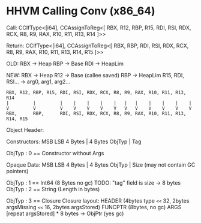 # HHVM Calling Conv (x86_64)

Call:
    CCIfType<[i64], CCAssignToReg<[
    RBX, R12, RBP, R15, RDI, RSI, RDX, RCX, R8, R9, RAX, R10, R11, R13, R14
    ]>>

Return:
    CCIfType<[i64], CCAssignToReg<[
    RBX, RBP, RDI, RSI, RDX, RCX, R8, R9, RAX, R10, R11, R13, R14, R15
    ]>>

OLD:
    RBX -> Heap
    RBP -> Base
    RDI -> HeapLim

NEW:
    RBX -> Heap
    R12 -> Base (callee saved)
    RBP -> HeapLim
    R15, RDI, RSI... -> arg0, arg1, arg2...


    RBX, R12, RBP, R15, RDI, RSI, RDX, RCX, R8, R9, RAX, R10, R11, R13, R14
    |         |         |    |    |    |    |   |   |    |    |    |    |
    V         V         V    V    V    V    V   V   V    V    V    V    V
    RBX,      RBP,      RDI, RSI, RDX, RCX, R8, R9, RAX, R10, R11, R13, R14, R15

Object Header:

Constructors:
  MSB           LSB
  4 Bytes | 4 Bytes
  ObjTyp  |     Tag

  ObjTyp : 0 == Constructor without Args

Opaque Data:
  MSB           LSB
  4 Bytes | 4 Bytes
  ObjTyp  |    Size (may not contain GC pointers)

  ObjTyp : 1 == Int64 (8 Bytes no gc) TODO: "tag" field is size -> 8 bytes
  ObjTyp : 2 == String (Length in bytes)

  ObjTyp : 3 == Closure
    Closure layout:
    HEADER (4bytes type `<<` 32, 2bytes argsMissing `<<` 16, 2bytes argsStored)
    FUNCPTR (8bytes, no gc)
    ARGS [repeat argsStored] * 8 bytes -> ObjPtr (yes gc)

